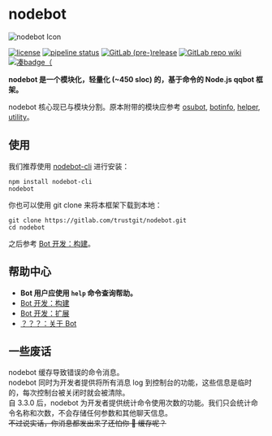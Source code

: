 # nodebot
![nodebot Icon](https://gitlab.com/trustgit/nodebot/raw/master/doc/static/backgrounded-icon.jpg)

[![license](https://img.shields.io/badge/license-MIT-55aa55.svg)](https://gitlab.com/trustgit/nodebot/blob/master/LICENSE)
[![pipeline status](https://gitlab.com/trustgit/nodebot/badges/master/pipeline.svg)](https://gitlab.com/trustgit/nodebot/commits/master)
[![GitLab (pre-)release](https://img.shields.io/badge/see-latest%20release-5555ff.svg)](https://gitlab.com/trustgit/nodebot/tags)
[![GitLab repo wiki](https://img.shields.io/badge/read-repo%20wiki-ffaa55.svg)](https://gitlab.com/trustgit/nodebot/wikis)
[![凑badge（](https://img.shields.io/badge/developed%20for-osu!-ff6699.svg)](https://osu.ppy.sh/home)

**nodebot 是一个模块化，轻量化 (~450 sloc) 的，基于命令的 Node.js qqbot 框架。**

nodebot 核心现已与模块分割。原本附带的模块应参考 [osubot](https://gitlab.com/trustgit/nodebot-module-osubot), [botinfo](https://gitlab.com/trustgit/nodebot-module-botinfo), [helper](https://gitlab.com/trustgit/nodebot-module-helper), [utility](https://gitlab.com/trustgit/nodebot-module-utility)。

## 使用
我们推荐使用 [nodebot-cli](https://gitlab.com/trustgit/nodebot-cli) 进行安装：
```shell
npm install nodebot-cli
nodebot
```

你也可以使用 git clone 来将本框架下载到本地：
```shell
git clone https://gitlab.com/trustgit/nodebot.git
cd nodebot
```

之后参考 [Bot 开发：构建](https://gitlab.com/trustgit/nodebot/wikis/Build)。

## 帮助中心
- **Bot 用户应使用 `help` 命令查询帮助。**
- [Bot 开发：构建](https://gitlab.com/trustgit/nodebot/wikis/Build)
- [Bot 开发：扩展](https://gitlab.com/trustgit/nodebot/wikis/Development)
- [？？？：关于 Bot](https://gitlab.com/trustgit/nodebot/wikis/About)

## 一些废话
nodebot 缓存导致错误的命令消息。  
nodebot 同时为开发者提供将所有消息 log 到控制台的功能，这些信息是临时的，每次控制台被关闭时就会被清除。  
自 3.3.0 后，nodebot 为开发者提供统计命令使用次数的功能。我们只会统计命令名称和次数，不会存储任何参数和其他聊天信息。  
~~不过说实话，你消息都发出来了还怕你 :horse: 缓存呢？~~